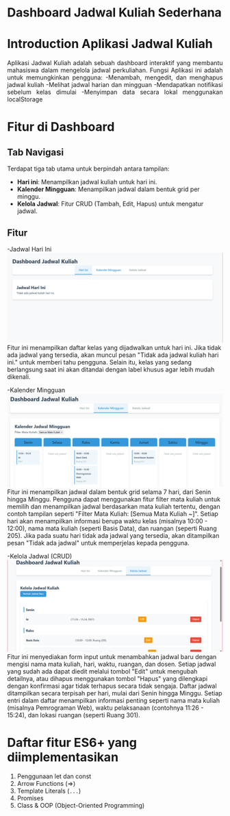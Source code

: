 # **Dashboard Jadwal Kuliah Sederhana**

# **Introduction Aplikasi Jadwal Kuliah**

<div style="text-align: justify">
<p>
Aplikasi Jadwal Kuliah adalah sebuah dashboard interaktif yang membantu mahasiswa dalam mengelola jadwal perkuliahan. Fungsi Aplikasi ini adalah untuk memungkinkan pengguna:
-Menambah, mengedit, dan menghapus jadwal kuliah
-Melihat jadwal harian dan mingguan
-Mendapatkan notifikasi sebelum kelas dimulai
-Menyimpan data secara lokal menggunakan localStorage
</p>
</div>

# Fitur di Dashboard

## Tab Navigasi

Terdapat tiga tab utama untuk berpindah antara tampilan:

- **Hari ini**: Menampilkan jadwal kuliah untuk hari ini.
- **Kalender Mingguan**: Menampilkan jadwal dalam bentuk grid per minggu.
- **Kelola Jadwal**: Fitur CRUD (Tambah, Edit, Hapus) untuk mengatur jadwal.

## Fitur 

-Jadwal Hari Ini
![alt text](https://github.com/febiyajomy28/febiyajomy28-pemrograman_web_itera_122450074/blob/master/gambar/Screenshot%20(296).png?raw=true)
Fitur ini menampilkan daftar kelas yang dijadwalkan untuk hari ini. Jika tidak ada jadwal yang tersedia, akan muncul pesan "Tidak ada jadwal kuliah hari ini." untuk memberi tahu pengguna. Selain itu, kelas yang sedang berlangsung saat ini akan ditandai dengan label khusus agar lebih mudah dikenali.


-Kalender Mingguan
![alt text](https://github.com/febiyajomy28/febiyajomy28-pemrograman_web_itera_122450074/blob/master/gambar/Screenshot%20(295).png?raw=true)
Fitur ini menampilkan jadwal dalam bentuk grid selama 7 hari, dari Senin hingga Minggu. Pengguna dapat menggunakan fitur filter mata kuliah untuk memilih dan menampilkan jadwal berdasarkan mata kuliah tertentu, dengan contoh tampilan seperti "Filter Mata Kuliah: [Semua Mata Kuliah ~]". Setiap hari akan menampilkan informasi berupa waktu kelas (misalnya 10:00 - 12:00), nama mata kuliah (seperti Basis Data), dan ruangan (seperti Ruang 205). Jika pada suatu hari tidak ada jadwal yang tersedia, akan ditampilkan pesan "Tidak ada jadwal" untuk memperjelas kepada pengguna.

-Kelola Jadwal (CRUD)
![alt text](https://github.com/febiyajomy28/febiyajomy28-pemrograman_web_itera_122450074/blob/master/gambar/Screenshot%20(297).png?raw=true)
Fitur ini menyediakan form input untuk menambahkan jadwal baru dengan mengisi nama mata kuliah, hari, waktu, ruangan, dan dosen. Setiap jadwal yang sudah ada dapat diedit melalui tombol "Edit" untuk mengubah detailnya, atau dihapus menggunakan tombol "Hapus" yang dilengkapi dengan konfirmasi agar tidak terhapus secara tidak sengaja. Daftar jadwal ditampilkan secara terpisah per hari, mulai dari Senin hingga Minggu. Setiap entri dalam daftar menampilkan informasi penting seperti nama mata kuliah (misalnya Pemrograman Web), waktu pelaksanaan (contohnya 11:26 - 15:24), dan lokasi ruangan (seperti Ruang 301).



# Daftar fitur ES6+ yang diimplementasikan

1. Penggunaan let dan const
2. Arrow Functions (=>)
3. Template Literals (`...`)
4. Promises
5. Class & OOP (Object-Oriented Programming)
